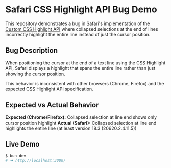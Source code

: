 # Safari CSS Highlight API Bug Demo

This repository demonstrates a bug in Safari's implementation of the [Custom CSS Highlight API](https://developer.mozilla.org/en-US/docs/Web/API/CSS_Custom_Highlight_API) where collapsed selections at the end of lines incorrectly highlight the entire line instead of just the cursor position.

## Bug Description

When positioning the cursor at the end of a text line using the CSS Highlight API, Safari displays a highlight that spans the entire line rather than just showing the cursor position.

This behavior is inconsistent with other browsers (Chrome, Firefox) and the expected CSS Highlight API specification.

## Expected vs Actual Behavior

**Expected (Chrome/Firefox):** Collapsed selection at line end shows only cursor position highlight
**Actual (Safari):** Collapsed selection at line end highlights the entire line (at least version 18.3 (20620.2.4.11.5))

## Live Demo

```sh
$ bun dev
# ➜ http://localhost:3000/
```

